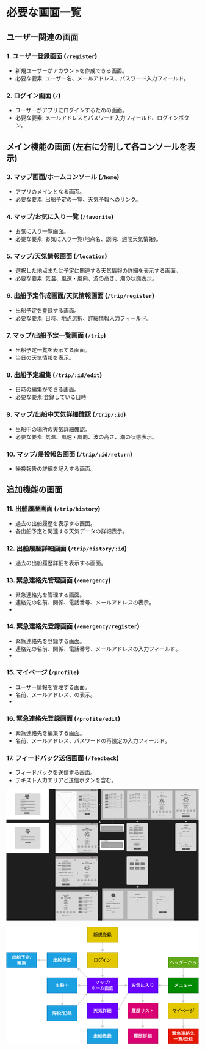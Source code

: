 # 必要な画面一覧

## ユーザー関連の画面

### 1. ユーザー登録画面 (`/register`)
- 新規ユーザーがアカウントを作成できる画面。
- 必要な要素: ユーザー名、メールアドレス、パスワード入力フィールド。

### 2. ログイン画面 (`/`)
- ユーザーがアプリにログインするための画面。
- 必要な要素: メールアドレスとパスワード入力フィールド、ログインボタン。

## メイン機能の画面 (左右に分割して各コンソールを表示)

### 3. マップ画面/ホームコンソール (`/home`)
- アプリのメインとなる画面。
- 必要な要素: 出船予定の一覧、天気予報へのリンク。

### 4. マップ/お気に入り一覧 (`/favorite`)
- お気に入り一覧画面。
- 必要な要素: お気に入り一覧(地点名、説明、週間天気情報)。

### 5. マップ/天気情報画面 (`/location`)
- 選択した地点または予定に関連する天気情報の詳細を表示する画面。
- 必要な要素: 気温、風速・風向、波の高さ、潮の状態表示。

### 6. 出船予定作成画面/天気情報画面 (`/trip/register`)
- 出船予定を登録する画面。
- 必要な要素: 日時、地点選択、詳細情報入力フィールド。

### 7. マップ/出船予定一覧画面 (`/trip`)
- 出船予定一覧を表示する画面。
- 当日の天気情報を表示。

### 8. 出船予定編集 (`/trip/:id/edit`)
- 日時の編集ができる画面。
- 必要な要素:登録している日時

### 9. マップ/出船中天気詳細確認 (`/trip/:id`)
- 出船中の場所の天気詳細確認。
- 必要な要素: 気温、風速・風向、波の高さ、潮の状態表示。

### 10. マップ/帰投報告画面 (`/trip/:id/return`)
- 帰投報告の詳細を記入する画面。

## 追加機能の画面

### 11. 出船履歴画面 (`/trip/history`)
- 過去の出船履歴を表示する画面。
- 各出船予定と関連する天気データの詳細表示。

### 12. 出船履歴詳細画面 (`/trip/history/:id`)
- 過去の出船履歴詳細を表示する画面。

### 13. 緊急連絡先管理画面 (`/emergency`)
- 緊急連絡先を管理する画面。
- 連絡先の名前、関係、電話番号、メールアドレスの表示。
- 
### 14. 緊急連絡先登録画面 (`/emergency/register`)
- 緊急連絡先を登録する画面。
- 連絡先の名前、関係、電話番号、メールアドレスの入力フィールド。
- 
### 15. マイページ (`/profile`)
- ユーザー情報を管理する画面。
- 名前、メールアドレス、の表示。
- 
### 16. 緊急連絡先登録画面 (`/profile/edit`)
- 緊急連絡先を編集する画面。
- 名前、メールアドレス、パスワードの再設定の入力フィールド。

### 17. フィードバック送信画面 (`/feedback`)
- フィードバックを送信する画面。
- テキスト入力エリアと送信ボタンを含む。
 


![alt text](<Kayak Fishing App.png>)

![alt text](画面遷移図.png)
